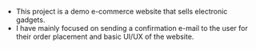 * This project is a demo e-commerce website that sells electronic gadgets.
* I have mainly focused on sending a confirmation e-mail to the user for their order placement and basic UI/UX of the website.
